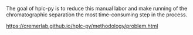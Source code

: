 

The goal of hplc-py is to reduce this manual labor and make running of the chromatographic separation the most time-consuming step in the process.

https://cremerlab.github.io/hplc-py/methodology/problem.html